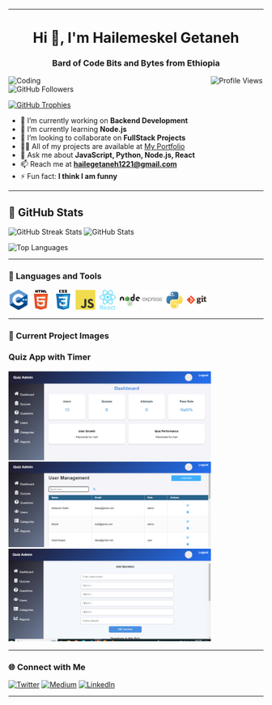 

-----------------------------------------------------------

<h1 align="center">Hi 👋, I'm Hailemeskel Getaneh</h1>
<h3 align="center">Bard of Code Bits and Bytes from Ethiopia</h3>
<img align="left" alt="Coding" width="400" src="https://media0.giphy.com/media/26tn33aiTi1jkl6H6/giphy.gif">

<p align="left"> 
    <img src="https://komarev.com/ghpvc/?username=hailemeskel-getaneh&label=Profile%20views&color=0e75b6&style=flat" alt="Profile Views" />
    <img src="https://img.shields.io/github/followers/hailemeskel-getaneh?label=Followers&style=social" alt="GitHub Followers" />
</p>

<p align="left">
    <a href="https://github.com/ryo-ma/github-profile-trophy">
        <img src="https://github-profile-trophy.vercel.app/?username=hailemeskel-getaneh&theme=algolia&no-frame=true&row=1" alt="GitHub Trophies" />
    </a>
</p>

- 🔭 I’m currently working on **Backend Development**  
- 🌱 I’m currently learning **Node.js**  
- 👯 I’m looking to collaborate on **FullStack Projects**  
- 👨‍💻 All of my projects are available at [My Portfolio](https://hailegetaneh.netlify.app)  
- 💬 Ask me about **JavaScript, Python, Node.js, React**  
- 📫 Reach me at **hailegetaneh1221@gmail.com**  
- ⚡ Fun fact: **I think I am funny**  

---



<h2>🚀 GitHub Stats</h2>

<p>
    <img src="https://github-readme-streak-stats.herokuapp.com/?user=hailemeskel-getaneh&theme=algolia" alt="GitHub Streak Stats" />
    <img src="https://github-readme-stats.vercel.app/api?username=hailemeskel-getaneh&show_icons=true&theme=algolia&count_private=true" alt="GitHub Stats" />
</p>

<p>
    <img src="https://github-readme-stats.vercel.app/api/top-langs/?username=hailemeskel-getaneh&layout=compact&theme=algolia" alt="Top Languages" />
</p>

---

### 🚀 Languages and Tools

<p align="left">
    <a href="https://www.w3schools.com/cpp/"><img src="https://raw.githubusercontent.com/devicons/devicon/master/icons/cplusplus/cplusplus-original.svg" alt="C++" width="40" height="40"/></a>
    <a href="https://www.w3schools.com/html/"><img src="https://raw.githubusercontent.com/devicons/devicon/master/icons/html5/html5-original-wordmark.svg" alt="HTML5" width="40" height="40"/></a>
    <a href="https://www.w3schools.com/css/"><img src="https://raw.githubusercontent.com/devicons/devicon/master/icons/css3/css3-original-wordmark.svg" alt="CSS3" width="40" height="40"/></a>
    <a href="https://developer.mozilla.org/en-US/docs/Web/JavaScript"><img src="https://raw.githubusercontent.com/devicons/devicon/master/icons/javascript/javascript-original.svg" alt="JavaScript" width="40" height="40"/></a>
    <a href="https://reactjs.org/"><img src="https://raw.githubusercontent.com/devicons/devicon/master/icons/react/react-original-wordmark.svg" alt="React" width="40" height="40"/></a>
    <a href="https://nodejs.org/"><img src="https://raw.githubusercontent.com/devicons/devicon/master/icons/nodejs/nodejs-original-wordmark.svg" alt="Node.js" width="40" height="40"/></a>
    <a href="https://expressjs.com/"><img src="https://raw.githubusercontent.com/devicons/devicon/master/icons/express/express-original-wordmark.svg" alt="Express.js" width="40" height="40"/></a>
    <a href="https://www.python.org/"><img src="https://raw.githubusercontent.com/devicons/devicon/master/icons/python/python-original.svg" alt="Python" width="40" height="40"/></a>
    <a href="https://git-scm.com/"><img src="https://raw.githubusercontent.com/devicons/devicon/master/icons/git/git-original-wordmark.svg" alt="Git" width="40" height="40"/></a>
</p>

---

### 🚀 Current Project Images

<h3>Quiz App with Timer</h3>
<p>
    <img src="https://raw.githubusercontent.com/Hailemeskel-Getaneh/Project-Images/master/quizAppDashboard.png" alt="Quiz App Dashboard" width="400" />
    <img src="https://raw.githubusercontent.com/Hailemeskel-Getaneh/Project-Images/master/quizAppUsers.png" alt="Quiz App Users" width="400" />
    <img src="https://raw.githubusercontent.com/Hailemeskel-Getaneh/Project-Images/master/quizAppQuestions.png" alt="Quiz App Questions" width="400" />
</p>

---

### 🌐 Connect with Me

<p>
    <a href="https://twitter.com/hamar1627"><img src="https://img.shields.io/twitter/follow/hamar1627?style=social" alt="Twitter"></a>
    <a href="https://medium.com/@hamatr1627"><img src="https://img.shields.io/badge/Medium-%40hamatr1627-03a87c" alt="Medium"></a>
    <a href="https://linkedin.com/in/hailemeskel-getaneh"><img src="https://img.shields.io/badge/LinkedIn-Hailemeskel%20Getaneh-blue" alt="LinkedIn"></a>
</p>

---

